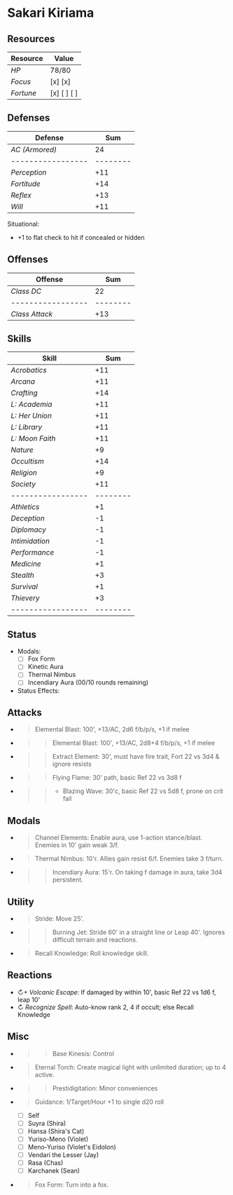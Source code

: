 # Sakari Kiriama
## Resources
| **Resource** |  Value       |
|--------------|--------------|
| *HP*         |  78/80       |
| *Focus*      |  [x] [x]     |
| *Fortune*    |  [x] [ ] [ ] |

## Defenses
| **Defense**     |  Sum   |
|-----------------|--------|
| *AC (Armored)*  |  24    |
|-----------------|--------|
| *Perception*    |  +11   |
| *Fortitude*     |  +14   |
| *Reflex*        |  +13   |
| *Will*          |  +11   |
Situational:
- +1 to flat check to hit if concealed or hidden

## Offenses
| **Offense**     |  Sum   |
|-----------------|--------|
| *Class DC*      |  22    |
|-----------------|--------|
| *Class Attack*  |  +13   |

## Skills
| **Skill**       |  Sum   |
|-----------------|--------|
| *Acrobatics*    |  +11   |
| *Arcana*        |  +11   |
| *Crafting*      |  +14   |
| *L: Academia*   |  +11   |
| *L: Her Union*  |  +11   |
| *L: Library*    |  +11   |
| *L: Moon Faith* |  +11   |
| *Nature*        |  +9    |
| *Occultism*     |  +14   |
| *Religion*      |  +9    |
| *Society*       |  +11   |
|-----------------|--------|
| *Athletics*     |  +1    |
| *Deception*     |  -1    |
| *Diplomacy*     |  -1    |
| *Intimidation*  |  -1    |
| *Performance*   |  -1    |
| *Medicine*      |  +1    |
| *Stealth*       |  +3    |
| *Survival*      |  +1    |
| *Thievery*      |  +3    |
|-----------------|--------|

## Status
- Modals:
    - [ ] Fox Form
    - [ ] Kinetic Aura
    - [ ] Thermal Nimbus
    - [ ] Incendiary Aura (00/10 rounds remaining)
- Status Effects:

## Attacks
- > Elemental Blast: 100', +13/AC, 2d6 f/b/p/s, +1 if melee
- >> Elemental Blast: 100', +13/AC, 2d8+4 f/b/p/s, +1 if melee
- >> Extract Element: 30', must have fire trait, Fort 22 vs 3d4 & ignore resists
- >> Flying Flame: 30' path, basic Ref 22 vs 3d8 f
- >>+ Blazing Wave: 30'c, basic Ref 22 vs 5d8 f, prone on crit fail

## Modals
- > Channel Elements: Enable aura, use 1-action stance/blast. Enemies in 10' gain weak 3/f.
- > Thermal Nimbus: 10'r. Allies gain resist 6/f. Enemies take 3 f/turn.
- >> Incendiary Aura: 15'r. On taking f damage in aura, take 3d4 persistent.

## Utility
- > Stride: Move 25'.
- >> Burning Jet: Stride 60' in a straight line or Leap 40'. Ignores difficult terrain and reactions.
- > Recall Knowledge: Roll knowledge skill.

## Reactions
- ↻+ *Volcanic Escape*: If damaged by within 10', basic Ref 22 vs 1d6 f, leap 10'
- ↻ *Recognize Spell*: Auto-know rank 2, 4 if occult; else Recall Knowledge

## Misc
- >> Base Kinesis: Control
- > Eternal Torch: Create magical light with unlimited duration; up to 4 active.
- >> Prestidigitation: Minor conveniences
- > Guidance: 1/Target/Hour +1 to single d20 roll
  - [ ] Self
  - [ ] Suyra (Shira)
  - [ ] Hansa (Shira's Cat)
  - [ ] Yuriso-Meno (Violet)
  - [ ] Meno-Yuriso (Violet's Eidolon)
  - [ ] Vendari the Lesser (Jay)
  - [ ] Rasa (Chas)
  - [ ] Karchanek (Sean)
- > Fox Form: Turn into a fox.